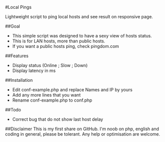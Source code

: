 #Local Pings

Lightweight script to ping local hosts and see result on responsive page.

##Goal
* This simple script was designed to have a sexy view of hosts status.
* This is for LAN hosts, more than public hosts.
* If you want a public hosts ping, check pingdom.com

##Features
* Display status (Online ; Slow ; Down)
* Display latency in ms

##Installation
* Edit conf-example.php and replace Names and IP by yours
* Add any more lines that you want
* Rename conf-example.php to conf.php

##Todo
* Correct bug that do not show last host delay


##Disclaimer
This is my first share on GitHub. I'm noob on php, english and coding in general, please be tolerant.
Any help or optimisation are welcome.
